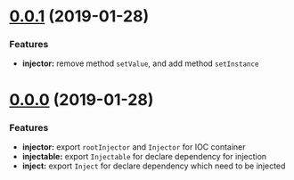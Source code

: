 <a name="0.0.1"></a>
# [0.0.1](https://github.com/DimaLiLongJi/common-injector/releases/tag/v0.0.1) (2019-01-28)


### Features

* **injector:** remove method `setValue`, and add method `setInstance`


<a name="0.0.0"></a>
# [0.0.0](https://github.com/DimaLiLongJi/common-injector/releases/tag/v0.0.0) (2019-01-28)


### Features

* **injector:** export `rootInjector` and `Injector` for IOC container
* **injectable:** export `Injectable` for declare dependency for injection
* **inject:** export `Inject` for declare dependency which need to be injected

